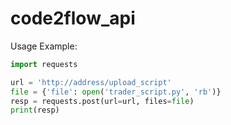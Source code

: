 # code2flow_api

Usage Example:

``` python
import requests

url = 'http://address/upload_script'
file = {'file': open('trader_script.py', 'rb')}
resp = requests.post(url=url, files=file)
print(resp)
```

